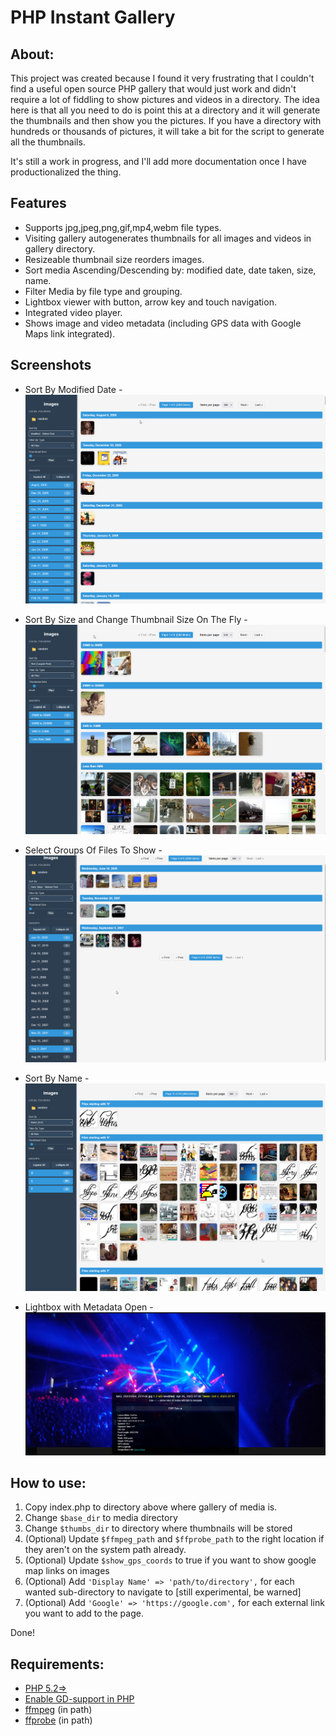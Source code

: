 # PHP Instant Gallery

## About:
This project was created because I found it very frustrating that I couldn't find a useful open source PHP gallery that would just work and didn't require a lot of fiddling to show pictures and videos in a directory.
The idea here is that all you need to do is point this at a directory and it will generate the thumbnails and then show you the pictures.  If you have a directory with hundreds or thousands of pictures, it will take a bit for the script to generate all the thumbnails.

It's still a work in progress, and I'll add more documentation once I have productionalized the thing.

## Features
- Supports jpg,jpeg,png,gif,mp4,webm file types.
- Visiting gallery autogenerates thumbnails for all images and videos in gallery directory.
- Resizeable thumbnail size reorders images.
- Sort media Ascending/Descending by: modified date, date taken, size, name.
- Filter Media by file type and grouping.
- Lightbox viewer with button, arrow key and touch navigation.
- Integrated video player.
- Shows image and video metadata (including GPS data with Google Maps link integrated).

## Screenshots

- Sort By Modified Date - ![Sort By Modified Date](https://github.com/bcrosser/php-instant-gallery/blob/master/screenshots/instant-gallery-1.png)

- Sort By Size and Change Thumbnail Size On The Fly - ![Sort By Size and Change Thumbnail Size On The Fly](https://github.com/bcrosser/php-instant-gallery/blob/master/screenshots/instant-gallery-2.png)

- Select Groups Of Files To Show - ![Select Groups Of Files To Show](https://github.com/bcrosser/php-instant-gallery/blob/master/screenshots/instant-gallery-3.png)

- Sort By Name - ![Sort By Name](https://github.com/bcrosser/php-instant-gallery/blob/master/screenshots/instant-gallery-4.png)

- Lightbox with Metadata Open - ![Lightbox with Metadata Open](https://github.com/bcrosser/php-instant-gallery/blob/master/screenshots/instant-gallery-5.png)

## How to use:
1. Copy index.php to directory above where gallery of media is.
2. Change `$base_dir` to media directory
3. Change `$thumbs_dir` to directory where thumbnails will be stored
4. (Optional) Update `$ffmpeg_path` and `$ffprobe_path` to the right location if they aren't on the system path already.
5. (Optional) Update `$show_gps_coords` to true if you want to show google map links on images
5. (Optional) Add `'Display Name' => 'path/to/directory',` for each wanted sub-directory to navigate to [still experimental, be warned]
6. (Optional) Add `'Google' => 'https://google.com',` for each external link you want to add to the page.

Done!

## Requirements:
* [PHP 5.2=>](https://www.php.net/)
* [Enable GD-support in PHP](https://www.php.net/manual/en/image.installation.php)
* [ffmpeg](https://ffmpeg.org/) (in path)
* [ffprobe](https://ffmpeg.org/ffprobe.html) (in path)
